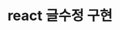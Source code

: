 ---
layout: post
related_posts:
  - /frontdev-log/react/react_5/
title:  react 글수정 구현
categories: 
  - frontdev-log
  - react
---